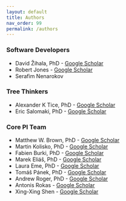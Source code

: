 ```yaml
---
layout: default
title: Authors
nav_order: 99
permalink: /authors
---
```


### Software Developers
* David Žihala, PhD - [Google Scholar](https://scholar.google.cz/citations?user=jTL1c6QAAAAJ&hl=en)
* Robert Jones - [Google Scholar](https://scholar.google.com/citations?user=pQeUuoIAAAAJ&hl=en)
* Serafim Nenarokov

### Tree Thinkers
* Alexander K Tice, PhD - [Google Scholar](https://scholar.google.com/citations?user=mNBUN94AAAAJ&hl=en)
* Eric Salomaki, PhD - [Google Scholar](https://scholar.google.com/citations?user=u0M3ySEAAAAJ&hl=en)

### Core PI Team
* Matthew W. Brown, PhD - [Google Scholar](https://scholar.google.com/citations?user=UvN4AQsdfygC&hl=en)
* Martin Kolisko, PhD - [Google Scholar](https://scholar.google.com/citations?hl=en&user=hfRmRWcAAAAJ)
* Fabien Burki, PhD - [Google Scholar](https://scholar.google.com/citations?user=Uhvos9EAAAAJ&hl=en)
* Marek Eliáš, PhD - [Google Scholar](https://www.osu.eu/marek-elias/20385/)
* Laura Eme, PhD - [Google Scholar](https://scholar.google.com/citations?user=8FOe6yMAAAAJ&hl=en)
* Tomáš Pánek, PhD - [Google Scholar](https://scholar.google.com/citations?hl=en&user=XtWBV9MAAAAJ&fbclid=IwAR1ybDIhzeyeCkLcD1vhinvjlbyYDZWpbWW1Al1Nw2vq0VsU_1eGDAsa4rU)
* Andrew Roger, PhD - [Google Scholar](https://scholar.google.com/citations?user=Dm-pAawAAAAJ&hl=en)
* Antonis Rokas - [Google Scholar](https://scholar.google.com/citations?user=OvAV_eoAAAAJ&hl=en)
* Xing-Xing Shen - [Google Scholar](https://scholar.google.com/citations?user=aNqPBsEAAAAJ&hl=en)